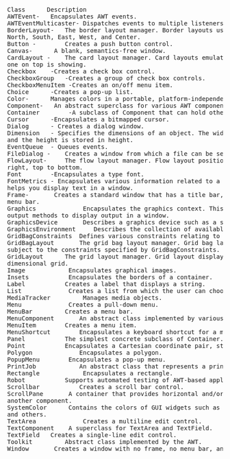 <pre>Class 		Description 
AWTEvent- 	Encapsulates AWT events. 
AWTEventMulticaster- Dispatches events to multiple listeners. 
BorderLayout- 	The border layout manager. Border layouts use five components: 
North, South, East, West, and Center. 
Button -		Creates a push button control. 
Canvas-		 A blank, semantics-free window. 
CardLayout -	The card layout manager. Card layouts emulate index cards. Only the 
one on top is showing. 
Checkbox 	-Creates a check box control. 
CheckboxGroup 	-Creates a group of check box controls. 
CheckboxMenuItem -Creates an on/off menu item. 
Choice 		-Creates a pop-up list. 
Color- 		Manages colors in a portable, platform-independent fashion. 
Component-	 An abstract superclass for various AWT components. 
Container		 -A subclass of Component that can hold other components. 
Cursor 		-Encapsulates a bitmapped cursor. 
Dialog		- Creates a dialog window. 
Dimension	- Specifies the dimensions of an object. The width is stored in width, 
and the height is stored in height. 
EventQueue	- Queues events. 
FileDialog -	Creates a window from which a file can be selected. 
FlowLayout- 	The flow layout manager. Flow layout positions components left to 
right, top to bottom. 
Font 		-Encapsulates a type font. 
FontMetrics	- Encapsulates various information related to a font. This information 
helps you display text in a window. 
Frame-		 Creates a standard window that has a title bar, resize corners, and a 
menu bar.
Graphics			 Encapsulates the graphics context. This context is used by the various 
output methods to display output in a window. 
GraphicsDevice		 Describes a graphics device such as a screen or printer. 
GraphicsEnvironment 	Describes the collection of available Font and GraphicsDevice objects. 
GridBagConstraints 	Defines various constraints relating to the GridBagLayout class. 
GridBagLayout 		The grid bag layout manager. Grid bag layout displays components 
subject to the constraints specified by GridBagConstraints. 
GridLayout 		The grid layout manager. Grid layout displays components in a two
dimensional grid. 
Image			 Encapsulates graphical images. 
Insets			 Encapsulates the borders of a container. 
Label 			Creates a label that displays a string. 
List			 Creates a list from which the user can choose. Similar to the standard Windows list box. 
MediaTracker		 Manages media objects. 
Menu			 Creates a pull-down menu. 
MenuBar 		Creates a menu bar. 
MenuComponent 		An abstract class implemented by various menu classes. 
MenuItem 		Creates a menu item. 
MenuShortcut 		Encapsulates a keyboard shortcut for a menu item. 
Panel 			The simplest concrete subclass of Container. 
Point 			Encapsulates a Cartesian coordinate pair, stored in x and y. 
Polygon 			Encapsulates a polygon. 
PopupMenu		 Encapsulates a pop-up menu. 
PrintJob 			An abstract class that represents a print job. 
Rectangle			 Encapsulates a rectangle. 
Robot 			Supports automated testing of AWT-based applications. 
Scrollbar 			Creates a scroll bar control. 
ScrollPane		 A container that provides horizontal and/or vertical scroll bars for 
another component. 
SystemColor		 Contains the colors of GUI widgets such as windows, scroll bars, text, 
and others. 
TextArea			 Creates a multiline edit control. 
TextComponent	 A superclass for TextArea and TextField. 
TextField 	Creates a single-line edit control. 
Toolkit 		Abstract class implemented by the AWT. 
Window		 Creates a window with no frame, no menu bar, and no title</pre>
